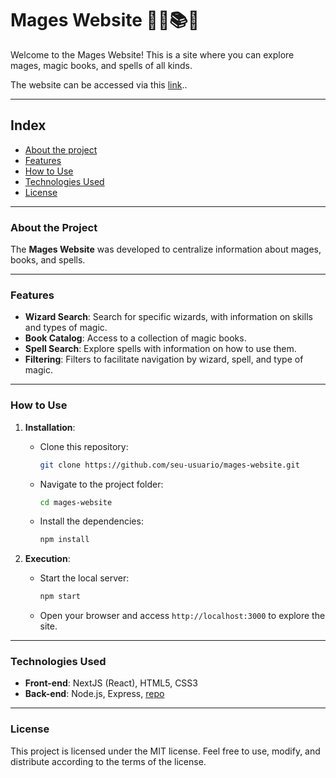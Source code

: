 # **Mages Website** 🧙‍♂️📚✨

Welcome to the Mages Website! This is a site where you can explore mages, magic books, and spells of all kinds.

The website can be accessed via this [link](https://mages-website.vercel.app)..

---

## **Index**

- [About the project](#about-the-project)
- [Features](#features)
- [How to Use](#how-to-use)
- [Technologies Used](#technologies-used)
- [License](#license)

---

### **About the Project**

The **Mages Website** was developed to centralize information about mages, books, and spells.

---

### **Features**

- **Wizard Search**: Search for specific wizards, with information on skills and types of magic.
- **Book Catalog**: Access to a collection of magic books.
- **Spell Search**: Explore spells with information on how to use them.
- **Filtering**: Filters to facilitate navigation by wizard, spell, and type of magic.

---

### **How to Use**

1. **Installation**:
   - Clone this repository:
     ```bash
     git clone https://github.com/seu-usuario/mages-website.git
     ```
   - Navigate to the project folder:
     ```bash
     cd mages-website
     ```
   - Install the dependencies:
     ```bash
     npm install
     ```

2. **Execution**:
   - Start the local server:
     ```bash
     npm start
     ```
   - Open your browser and access `http://localhost:3000` to explore the site.

---

### **Technologies Used**

- **Front-end**: NextJS (React), HTML5, CSS3
- **Back-end**: Node.js, Express, [repo](https://github.com/ricmrs/mages-api/)
  
---

### **License**

This project is licensed under the MIT license. Feel free to use, modify, and distribute according to the terms of the license.
